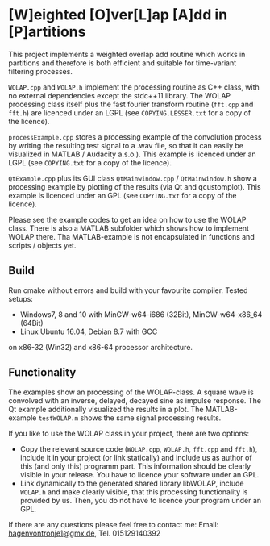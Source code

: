 [W]eighted [O]ver[L]ap [A]dd in [P]artitions 
==============================

This project implements a weighted overlap add routine which works in partitions and therefore is both efficient and suitable for time-variant filtering processes.

``WOLAP.cpp`` and ``WOLAP.h`` implement the processing routine as C++ class, with no external dependencies except the stdc++11 library. The WOLAP processing class itself plus the fast fourier transform routine (``fft.cpp`` and ``fft.h``) are licenced under an LGPL (see ``COPYING.LESSER.txt`` for a copy of the licence).

``processExample.cpp`` stores a processing example of the convolution process by writing the resulting test signal to a .wav file, so that it can easily be visualized in MATLAB / Audacity a.s.o.). This example is licenced under an LGPL (see ``COPYING.txt`` for a copy of the licence).

``QtExample.cpp`` plus its GUI class ``QtMainwindow.cpp`` / ``QtMainwindow.h`` show a processing example by plotting of the results (via Qt and qcustomplot). This example is licenced under an GPL (see ``COPYING.txt`` for a copy of the licence).

Please see the example codes to get an idea on how to use the WOLAP class. There is also a MATLAB subfolder which shows how to implement WOLAP there. Tha MATLAB-example is not encapsulated in functions and scripts / objects yet.


Build
-----

Run cmake without errors and build with your favourite compiler. Tested setups:

- Windows7, 8 and 10 with MinGW-w64-i686 (32Bit), MinGW-w64-x86_64 (64Bit)
- Linux Ubuntu 16.04, Debian 8.7 with GCC

on x86-32 (Win32) and x86-64 processor architecture.


Functionality
------------

The examples show an processing of the WOLAP-class. A square wave is convolved with an inverse, delayed, decayed sine as impulse response. The Qt example additionally visualized the results in a plot. The MATLAB-example ``testWOLAP.m`` shows the same signal processing results.

If you like to use the WOLAP class in your project, there are two options: 

- Copy the relevant source code (``WOLAP.cpp``, ``WOLAP.h``, ``fft.cpp`` and ``fft.h``), include it in your project (or link statically) and include us as author of this (and only this) programm part. This information should be clearly visible in your release. You have to licence your software under an GPL.
- Link dynamically to the generated shared library libWOLAP, include ``WOLAP.h`` and make clearly visible, that this processing functionality is provided by us. Then, you do not have to licence your program under an GPL.

If there are any questions please feel free to contact me: Email: hagenvontronje1@gmx.de, Tel. 015129140392